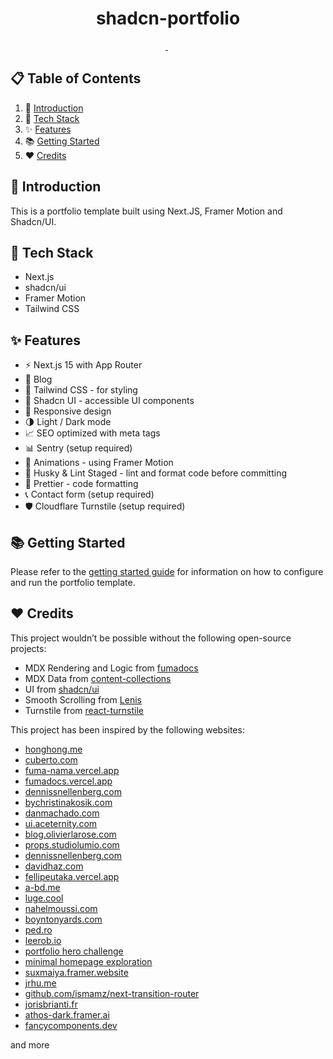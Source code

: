 <!-- <p align="center">
  <img alt="" src="/.github/assets/cover.png" />
</p> -->

<h1 align="center">
  shadcn-portfolio
</h1>

<p align="center">
  <a aria-label="Framework" href="https://nextjs.org">
    <img alt="" src="https://img.shields.io/badge/Next.js-000000.svg?style=for-the-badge&logo=Next.js&labelColor=000">
  </a>
  <img alt="" src="https://img.shields.io/github/languages/top/techwithanirudh/shadcn-portfolio?style=for-the-badge&labelColor=000">
  <a aria-label="License" href="https://github.com/techwithanirudh/shadcn-portfolio/blob/main/LICENSE">
    <img alt="" src="https://img.shields.io/github/license/techwithanirudh/shadcn-portfolio?style=for-the-badge&labelColor=000">
  </a>
</p>

## 📋 Table of Contents

1. 🤖 [Introduction](#introduction)
2. 🚀 [Tech Stack](#tech-stack)
3. ✨ [Features](#features)
4. 📚 [Getting Started](#getting-started)
5. ❤️ [Credits](#credits)

## <a name="introduction">🤖 Introduction</a>

This is a portfolio template built using Next.JS, Framer Motion and Shadcn/UI.

## <a name="tech-stack">🚀 Tech Stack</a>

- Next.js
- shadcn/ui
- Framer Motion
- Tailwind CSS

## <a name="features">✨ Features</a>

- ⚡️ Next.js 15 with App Router
- 📝 Blog
- 🎨 Tailwind CSS - for styling
- 🌈 Shadcn UI - accessible UI components
- 📱 Responsive design
- 🌗 Light / Dark mode
- 📈 SEO optimized with meta tags
- 📊 Sentry (setup required)
- 🎨 Animations - using Framer Motion
- 🔨 Husky & Lint Staged - lint and format code before committing
- 💄 Prettier - code formatting
- 📞 Contact form (setup required)
- 🛡️ Cloudflare Turnstile (setup required)

## <a name="getting-started">📚 Getting Started</a>

Please refer to the [getting started guide](./GETTING_STARTED.md) for information on how to configure and run the
portfolio template.

## <a name="credits">❤️ Credits</a>

This project wouldn’t be possible without the following open-source projects:

- MDX Rendering and Logic from [fumadocs](https://github.com/fuma-nama/fumadocs)
- MDX Data from [content-collections](https://www.content-collections.dev/)
- UI from [shadcn/ui](https://ui.shadcn.com/)
- Smooth Scrolling from [Lenis](https://github.com/darkroomengineering/lenis)
- Turnstile from [react-turnstile](https://github.com/marsidev/react-turnstile)

This project has been inspired by the following websites:

- [honghong.me](https://honghong.me/)
- [cuberto.com](https://cuberto.com/)
- [fuma-nama.vercel.app](https://fuma-nama.vercel.app/)
- [fumadocs.vercel.app](https://fumadocs.vercel.app/)
- [dennissnellenberg.com](https://dennissnellenberg.com/)
- [bychristinakosik.com](https://www.bychristinakosik.com/)
- [danmachado.com](https://www.danmachado.com/)
- [ui.aceternity.com](https://ui.aceternity.com/)
- [blog.olivierlarose.com](https://blog.olivierlarose.com/)
- [props.studiolumio.com](https://props.studiolumio.com/)
- [dennissnellenberg.com](https://dennissnellenberg.com/)
- [davidhaz.com](https://davidhaz.com/)
- [fellipeutaka.vercel.app](https://fellipeutaka.vercel.app/)
- [a-bd.me](https://www.a-bd.me/)
- [luge.cool](https://luge.cool/)
- [nahelmoussi.com](https://nahelmoussi.com/)
- [boyntonyards.com](https://boyntonyards.com/)
- [ped.ro](https://ped.ro/)
- [leerob.io](https://leerob.io/)
- [portfolio hero challenge](https://x.com/thereal_apk/status/1829874339254321290)
- [minimal homepage exploration](https://x.com/FonsMans/status/1829510586843152791)
- [suxmaiya.framer.website](https://x.com/SumaiyaSsa/status/1828451225714471209)
- [jrhu.me](https://jrhu.me/)
- [github.com/ismamz/next-transition-router](https://github.com/ismamz/next-transition-router)
- [jorisbrianti.fr](https://jorisbrianti.fr/)
- [athos-dark.framer.ai](https://athos-dark.framer.ai/)
- [fancycomponents.dev](https://www.fancycomponents.dev/)

and more

#
